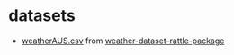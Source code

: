 # datasets

- [weatherAUS.csv](https://github.com/Nielioo/datasets/blob/main/weatherAUS.csv) from [weather-dataset-rattle-package](https://www.kaggle.com/datasets/jsphyg/weather-dataset-rattle-package)
